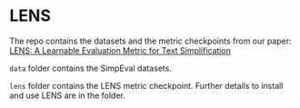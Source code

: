 # LENS


The repo contains the datasets and the metric checkpoints from our paper: [LENS: A Learnable Evaluation Metric for Text Simplification](https://arxiv.org/abs/2212.09739)

`data` folder contains the SimpEval datasets.

`lens` folder contains the LENS metric checkpoint. Further details to install and use LENS are in the folder. 
